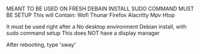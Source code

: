 MEANT TO BE USED ON FRESH DEBAIN INSTALL
SUDO COMMAND MUST BE SETUP
This will Contain:
  Wofi
  Thunar
  Firefox
  Alacritty
  Mpv
  Htop 

It must be used right after  a No desktop environment Debian install, with sudo command setup
This does NOT have a display manager

After rebooting, type 'sway' 
